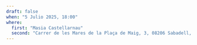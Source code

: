 ```yaml
---
draft: false
when: "5 Julio 2025, 18:00"
where:
  first: "Masia Castellarnau"
  second: "Carrer de les Mares de la Plaça de Maig, 3, 08206 Sabadell, Barcelona"
---
```

